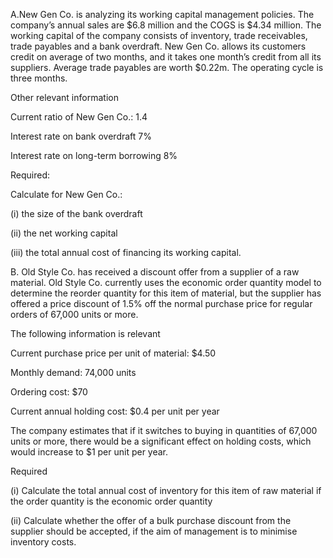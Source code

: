 A.New Gen Co. is analyzing its working capital management policies. The company’s annual sales are $6.8 million and the COGS is $4.34 million. The working capital of the company consists of inventory, trade receivables, trade payables and a bank overdraft. New Gen Co. allows its customers credit on average of two months, and it takes one month’s credit from all its suppliers. Average trade payables are worth $0.22m. The operating cycle is three months.
  
Other relevant information 
  
Current ratio of New Gen Co.: 1.4 
  
Interest rate on bank overdraft 7% 
  
Interest rate on long-term borrowing 8%
  
Required:
  
Calculate for New Gen Co.: 
  
(i) the size of the bank overdraft 
  
(ii) the net working capital 
  
(iii) the total annual cost of financing its working capital.


B. Old Style Co. has received a discount offer from a supplier of a raw material. Old Style Co. currently uses the economic order quantity model to determine the reorder quantity for this item of material, but the supplier has offered a price discount of 1.5% off the normal purchase price for regular orders of 67,000 units or more.
  
The following information is relevant 
  
Current purchase price per unit of material: $4.50 
  
Monthly demand: 74,000 units 
  
Ordering cost: $70 
  
Current annual holding cost: $0.4 per unit per year 
  
The company estimates that if it switches to buying in quantities of 67,000 units or more, there would be a significant effect on holding costs, which would increase to $1 per unit per year.
  
Required 
  
(i) Calculate the total annual cost of inventory for this item of raw material if the order quantity is the economic order quantity
  
(ii) Calculate whether the offer of a bulk purchase discount from the supplier should be accepted, if the aim of management is to minimise inventory costs.

 

